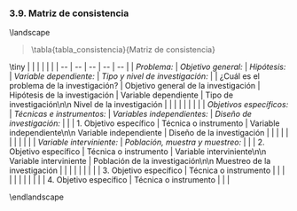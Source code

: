 ### 3.9. Matriz de consistencia

\landscape

> \tabla{tabla_consistencia}{Matriz de consistencia}

\tiny
| | | | | |
| -- | -- | -- | -- | -- |
| *Problema:* | *Objetivo general:* | *Hipótesis:* | *Variable dependiente:* | *Tipo y nivel de investigación:* |
| ¿Cuál es el problema de la investigación? | Objetivo general de la investigación | Hipótesis de la investigación | Variable dependiente | Tipo de investigación\n\n Nivel de la investigación |
| | | | | |
| | *Objetivos específicos:* | *Técnicas e instrumentos:* | *Variables independientes:* | *Diseño de investigación:* |
| | 1. Objetivo específico | Técnica o instrumento | Variable independiente\n\n Variable independiente | Diseño de la investigación |
| | | | | |
| | | | *Variable interviniente:* | *Población, muestra y muestreo:* |
| | 2. Objetivo específico | Técnica o instrumento | Variable interviniente\n\n Variable interviniente | Población de la investigación\n\n Muestreo de la investigación |
| | | | | |
| | 3. Objetivo específico | Técnica o instrumento | | |
| | | | | |
| | 4. Objetivo específico | Técnica o instrumento | | |

\endlandscape
